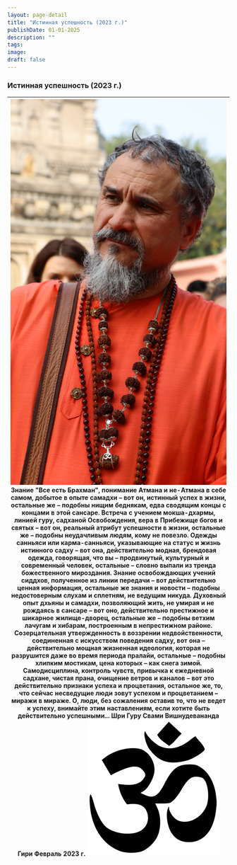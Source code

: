 ```yaml
---
layout: page-detail
title: "Истинная успешность (2023 г.)"
publishDate: 01-01-2025
description: ""
tags:
image:
draft: false
---
```


### Истинная успешность (2023 г.)

| ![Шри Гуру Свами Вишнудевананда Гири](/upload/medialibrary/4e6/4e6d93409732e437129dbb64fe529e0a.png "Шри Гуру Свами Вишнудевананда Гири")  Знание "Все есть Брахман", понимание Атмана и не-Атмана в себе самом,  добытое в опыте самадхи – вот он, истинный успех в жизни,  остальные же – подобны нищим беднякам,  едва сводящим концы с концами в этой сансаре.  Встреча с учением мокша-дхармы, линией гуру,  садханой Освобождения, вера в Прибежище богов и святых –  вот он, реальный атрибут успешности в жизни,  остальные же – подобны неудачливым людям, кому не повезло.  Одежды санньяси или карма-санньяси,  указывающие на статус и жизнь истинного садху –  вот она, действительно модная, брендовая одежда, говорящая, что вы –  продвинутый, культурный и современный человек,  остальные – словно выпали из тренда божественного мироздания.  Знание освобождающих учений сиддхов, полученное из линии передачи –  вот действительно ценная информация,  остальные же знания и новости –  подобны недостоверным слухам и сплетням, не ведущим никуда.  Духовный опыт дхьяны и самадхи, позволяющий жить,  не умирая и не рождаясь в сансаре –  вот оно, действительно престижное и шикарное жилище-дворец,  остальные же – подобны ветхим лачугам и хибарам,  построенным в непрестижном районе.  Созерцательная утвержденность в воззрении недвойственности,  соединенная с искусством поведения садху, вот она –  действительно мощная жизненная идеология,  которая не разрушится даже во время периода пралайи,  остальные – подобны хлипким мостикам, цена которых – как снега зимой.  Самодисциплина, контроль чувств, привычка к ежедневной садхане,  чистая прана, очищение ветров и каналов –  вот это действительно признаки успеха и процветания,  остальное же, то, что сейчас несведущие люди зовут успехом  и процветанием – миражи в мираже.  О, люди, без сожаления оставив то, что не ведет к успеху,  внимайте этим наставлениям,  если хотите быть действительно успешными...  Шри Гуру Свами Вишнудевананда Гири Февраль 2023 г. ![Ом](/upload/medialibrary/4e5/4e59138d7f13f8137afb77ab8ee41988.png) |
| -------------------------------------------------------------------------------------------------------------------------------------------------------------------------------------------------------------------------------------------------------------------------------------------------------------------------------------------------------------------------------------------------------------------------------------------------------------------------------------------------------------------------------------------------------------------------------------------------------------------------------------------------------------------------------------------------------------------------------------------------------------------------------------------------------------------------------------------------------------------------------------------------------------------------------------------------------------------------------------------------------------------------------------------------------------------------------------------------------------------------------------------------------------------------------------------------------------------------------------------------------------------------------------------------------------------------------------------------------------------------------------------------------------------------------------------------------------------------------------------------------------------------------------------------------------------------------------------------------------------------------------------------------------------------------------------------------------------------------------------------------------------------------------------------------------------------------------------------------------------------------------------------------------------------------------------------------------------------------------------------------------------------------------------------------------------------------------------------------------------------------------------- |
  
  

